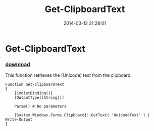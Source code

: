 ﻿---
pid:            4980
parent:         0
children:       
poster:         Matthew Sessions
title:          Get-ClipboardText
date:           2014-03-12 21:28:01
description:    This function retrieves the (Unicode) text from the clipboard.
format:         posh
---

# Get-ClipboardText

### [download](4980.ps1)  

This function retrieves the (Unicode) text from the clipboard.

```posh
Function Get-ClipboardText
{
    [CmdletBinding()]
    [OutputType([String])]
    
    Param() # No parameters
    
    [System.Windows.Forms.Clipboard]::GetText( 'UnicodeText' ) | Write-Output
}
```
